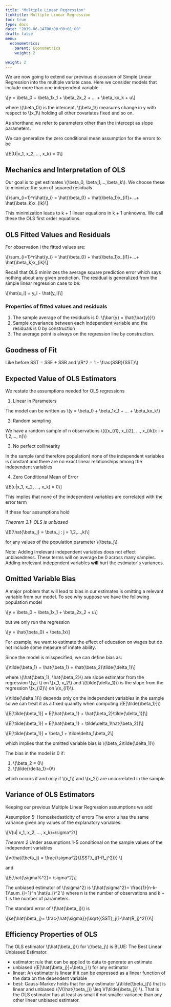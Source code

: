 ```yaml
---
title: "Multiple Linear Regression"
linktitle: Multiple Linear Regression
toc: true
type: docs 
date: "2019-06-14T00:00:00+01:00"
draft: false 
menu:
  econometrics:
    parent: Econometrics
    weight: 2

weight: 2
---
```


We are now going to extend our previous discussion of Simple Linear Regression into the multiple variate case. Here we consider models that include more than one independent variable. 

\\[y = \beta_0 + \beta_1x_1 + \beta_2x\_2 + ... + \beta_kx\_k + u\\]

where \\(\beta_0\\) is the intercept, \\(\beta_1\\) measures change in y with respect to \\(x_1\\) holding all other covariates fixed and so on. 

As shorthand we refer to parameters other than the intercept as slope parameters. 

We can generalize the zero conditional mean assumption for the errors to be 

\\[E(U|x\_1, x\_2, ..., x\_k) = 0\\]

## Mechanics and Interpretation of OLS

Our goal is to get estimates \\(\beta_0, \beta_1,...,\beta_k\\). We choose these to minimize the sum of squared residuals 

\\[\sum_{i=1}^n\hat{y_i} = \hat{\beta_0} + \hat{\beta_1}x\_{i1}+...+ \hat{\beta_k}x\_{ik}\\]

This minimization leads to k + 1 linear equations in k + 1 unknowns. We call these the OLS first order equations. 

## OLS Fitted Values and Residuals 

For observation i the fitted values are: 

\\[\sum_{i=1}^n\hat{y_i} = \hat{\beta_0} + \hat{\beta_1}x\_{i1}+...+ \hat{\beta_k}x\_{ik}\\]

Recall that OLS minimizes the average square prediction error which says nothing about any given prediction. The residual is generalized from the simple linear regression case to be: 

\\[\hat{u_i} = y_i - \hat{y_i}\\]

### Properties of fitted values and residuals 

1. The sample average of the residuals is 0. \\(\bar{y} = \hat{\bar{y}}\\)
2. Sample covariance between each independent variable and the residuals is 0 by construction 
3. The average point is always on the regression line by construction. 

## Goodness of Fit 

Like before SST = SSE + SSR and \\(R^2 = 1 - \frac{SSR}{SST}\\)

## Expected Value of OLS Estimators 

We restate the assumptions needed for OLS regressions 

1. Linear in Parameters 

The model can be written as \\(y = \beta_0 + \beta_1x\_1 + \.\.\. + \beta_kx\_k\\)

2. Random sampling 

We have a random sample of n observations \\({(x\_{i1}, x\_{i2}, ..., x\_{ik}): i = 1,2,..., n}\\)

3. No perfect collinearity 

In the sample (and therefore population) none of the independent variables is constant and there are no exact linear relationships among the independent variables 

4. Zero Conditional Mean of Error 

\\[E(u|x_1, x_2, ..., x_k) = 0\\]

This implies that none of the independent variables are correlated with the error term 

If these four assumptions hold 

*Theorem 3.1: OLS is unbiased*

\\[E(\hat{\beta_j} = \beta_j : j = 1,2,\.\.\.,k)\\] 

for any values of the population parameter \\(\beta_j\\)

Note: Adding irrelevant independent variables does not effect unbiasedness. These terms will on average be 0 across many samples. Adding irrelevant independent variables **will** hurt the estimator's variances. 

## Omitted Variable Bias 

A major problem that will lead to bias in our estimates is omitting a relevant variable from our model. To see why suppose we have the following population model 

\\[y = \beta_0 + \beta_1x_1 + \beta_2x_2 + u\\]

but we only run the regression 

\\[y = \hat{\beta_0} + \beta_1x\\]

For example, we want to estimate the effect of education on wages but do not include some measure of innate ability. 

Since the model is misspecified, we can define bias as:

\\[\tilde{\beta_1} = \hat{\beta_1} + \hat{\beta_2}\tilde{\delta_1}\\]

where \\(\hat{\beta_1}, \hat{\beta_2}\\) are slope estimator from the regression \\(y_i \\) on \\(x_1, x_2\\) and \\(\tilde{\delta_1}\\) is the slope from the regression \\(x\_{i2}\\) on \\(x\_{i1}\\). 

\\(\tilde{\delta_1}\\) depends only on the independent variables in the sample so we can treat it as a fixed quanitty when computing \\(E[\tilde{\beta_1}]\\)

\\[E[\tilde{\beta_1}] = E[\hat{\beta_1} + \hat{\beta_2}\tilde{\delta_1}]\\]

\\[E[\tilde{\beta_1}] = E[\hat{\beta_1} + \tilde\delta_1\hat{\beta_2}]\\]

\\[E[\tilde{\beta_1}] = \beta_1 + \tilde\delta_1\beta_2\\]

which implies that the omitted variable bias is \\(\beta_2\tilde{\delta_1}\\)

The bias in the model is 0 if: 

1. \\(\beta_2 = 0\\)
2. \\(\tilde{\delta_1}=0\\)

which occurs if and only if \\(x_1\\) and \\(x_2\\) are uncorrelated in the sample. 

## Variance of OLS Estimators 

Keeping our previous Multiple Linear Regression assumptions we add 

Assumption 5: Homoskedasticity of errors 
The error u has the same variance given any values of the explanatory variables. 

\\[V(u| x_1, x_2, ..., x_k)=\sigma^2\\]

*Theorem 2* 
Under assumptions 1-5 conditional on the sample values of the independent variables 

\\[v(\hat{\beta_j} = \frac{\sigma^2}{{SST}_j(1-R_j^2)}) \\]

and 

\\[E[\hat{\sigma%^2}= \sigma^2]\\]

The unbiased estimator of \\(\sigma^2) is \\(\hat{\sigma^2}= \frac{1}{n-k-1}\sum_{i=1}^n \hat{u_i}^2 \\) where n is the number of observations and k + 1 is the number of parameters. 

The standard error of \\(\hat{\beta_j}\\) is

\\[se(\hat{\beta_j}= \frac{\hat{\sigma}}{\sqrt{{SST}_j(1-\hat{R_j}^2)}}\\]

## Efficiency Properties of OLS 

The OLS estimator \\(\hat{\beta_j}\\) for \\(\beta_j\\) is BLUE: The Best Linear Unbiased Estimator. 
 - estimator: rule that can be applied to data to generate an estimate 
 - unbiased \\(E[\hat{\beta_j}]=\beta_j \\) for any estimator
 - linear: An estimator is linear if it can be expressed as a linear function of the data on the dependent variable 
 - best: Gauss-Markov holds that for any estimator \\(\tilde{\beta_j}\\) that is linear and unbiased \\(V(\hat{\beta_j}) \leq V(\tilde{\beta_j}) \\). That is the OLS estimator has at least as small if not smaller variance than any other linear unbiased estimator.